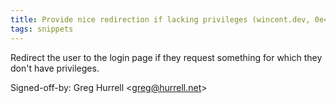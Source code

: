 ```yaml
---
title: Provide nice redirection if lacking privileges (wincent.dev, 0e41246)
tags: snippets
---
```


Redirect the user to the login page if they request something for which they don't have privileges.

Signed-off-by: Greg Hurrell &lt;greg@hurrell.net&gt;
